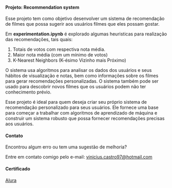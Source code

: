 #### Projeto: Recommendation system

Esse projeto tem como objetivo desenvolver um sistema de recomendação de filmes que possa sugerir aos usuários filmes que eles possam gostar.

Em **experimentation.ipynb** é explorado algumas heuristicas para realização das recomendações, tais quais:

1. Totais de votos com respectiva nota média.
2. Maior nota média (com um mínimo de votos)
3. K-Nearest Neighbors (K-ésimo Vizinho mais Próximo)

O sistema usa algoritmos para analisar os dados dos usuários e seus hábitos de visualização e notas, bem como informações sobre os filmes para gerar recomendações personalizadas. O sistema também pode ser usado para descobrir novos filmes que os usuários podem não ter conhecimento prévio.

Esse projeto é ideal para quem deseja criar seu próprio sistema de recomendação personalizado para seus usuários. Ele fornece uma base para começar a trabalhar com algoritmos de aprendizado de máquina e construir um sistema robusto que possa fornecer recomendações precisas aos usuários.

#### Contato

Encontrou algum erro ou tem uma sugestão de melhoria?

Entre em contato comigo pelo e-mail: [vinicius.castro97@hotmail.com](mailto:vinicius.castro97@hotmail.com)

#### Certificado

[Alura](https://cursos.alura.com.br/certificate/539cae17-6d64-45af-8c98-d89650899a54)
